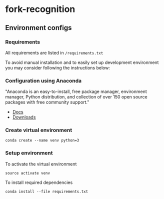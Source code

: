 # fork-recognition

## Environment configs 

### Requirements

All requirements are listed in `/requirements.txt`

To avoid manual installation and to easily set up development environment you may consider following the instructions below:

### Configuration using Anaconda

"Anaconda is an easy-to-install, free package manager, environment manager, Python distribution, and collection of over 150 open source packages with free community support."
* [Docs](http://docs.continuum.io/anaconda/index)
* [Downloads](https://www.continuum.io/downloads)

### Create virtual environment

```
conda create --name venv python=3
```

### Setup environment

To activate the virtual environment
```
source activate venv
```

To install required dependencies
```
conda install --file requirements.txt
```

